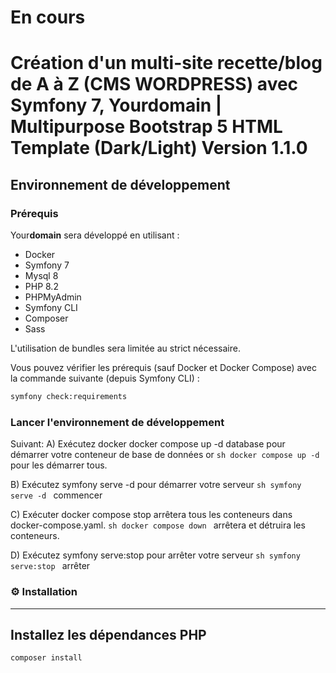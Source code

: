 # En cours

# Création d'un multi-site recette/blog de A à Z (CMS WORDPRESS) avec **Symfony 7**, Your**domain** | Multipurpose Bootstrap 5 HTML Template (Dark/Light) Version 1.1.0

## Environnement de développement

### Prérequis

Your**domain** sera développé en utilisant :

- Docker
- Symfony 7
- Mysql 8
- PHP 8.2
- PHPMyAdmin
- Symfony CLI
- Composer
- Sass

L'utilisation de bundles sera limitée au strict nécessaire.

Vous pouvez vérifier les prérequis (sauf Docker et Docker Compose) avec la commande suivante (depuis Symfony CLI) :

```sh
symfony check:requirements
```

### Lancer l'environnement de développement

Suivant:
A) Exécutez docker docker compose up -d database pour démarrer votre conteneur de base de données
or ```sh docker compose up -d ``` pour les démarrer tous.

B) Exécutez symfony serve -d pour démarrer votre serveur
```sh symfony serve -d ``` commencer

C) Exécuter docker compose stop arrêtera tous les conteneurs dans docker-compose.yaml.
```sh docker compose down ``` arrêtera et détruira les conteneurs.

D) Exécutez symfony serve:stop pour arrêter votre serveur
```sh symfony serve:stop ``` arrêter


### ⚙️ Installation

--------------

## Installez les dépendances PHP
```sh
composer install
```
